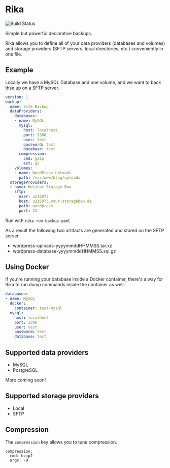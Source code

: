 # Rika

![Build Status](https://travis-ci.org/Nuke928/rika.svg?branch=master)

Simple but powerful declarative backups.


Rika allows you to define all of your data providers (databases and volumes) and storage providers (SFTP servers, local directories, etc.) conveniently in one file.

## Example

Locally we have a MySQL Database and one volume, and we want to back thse up on a SFTP server.

```yaml
version: 1
backup:
  name: Site Backup
  dataProviders:
    databases:
    - name: MySQL
      mysql:
        host: localhost
        port: 3306
        user: test
        password: test
        database: test
      compression:
        cmd: gzip
        ext: gz
    volumes:
    - name: WordPress Uploads
      path: /var/www/blog/uploads
  storageProviders:
  - name: Hetzner Storage Box
    sftp:
      user: u215873
      host: u215873.your-storagebox.de
      path: wordpress
      port: 23
```

Run with `rika run backup.yaml`

As a result the following two artifacts are generated and stored on the SFTP server.

* wordpress-uploads-yyyymmddHHMMSS.tar.xz
* wordpress-database-yyyymmddHHMMSS.sql.gz

## Using Docker

If you're running your database inside a Docker container, there's a way for Rika to run dump commands inside the container as well:

```yaml
databases:
- name: MySQL
  docker:
    container: test-mysql
  mysql:
    host: localhost
    port: 3306
    user: test
    password: test
    database: test
```

## Supported data providers

* MySQL
* PostgreSQL

More coming soon!

## Supported storage providers

* Local
* SFTP

## Compression

The `compression` key allows you to tune compression.

```
compression:
  cmd: bzip2
  args: -9
```
